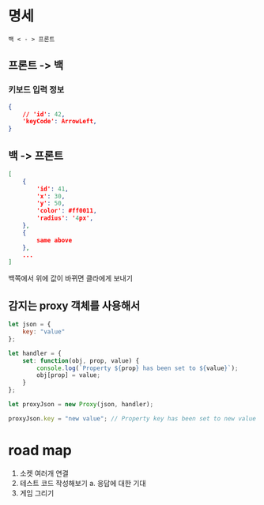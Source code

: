 # 명세

    백 < - > 프론트
    
## 프론트 -> 백 

### 키보드 입력 정보
```json
{
    // 'id': 42,
    'keyCode': ArrowLeft,
}
```

## 백 -> 프론트
```json
[
    {
        'id': 41,
        'x': 30,
        'y': 50,
        'color': #ff0011,
        'radius': '4px',
    },
    {
        same above
    },
    ...
]
```

백쪽에서 위에 값이 바뀌면 클라에게 보내기 

## 감지는 proxy 객체를 사용해서

```js
let json = {
    key: "value"
};

let handler = {
    set: function(obj, prop, value) {
        console.log(`Property ${prop} has been set to ${value}`);
        obj[prop] = value;
    }
};

let proxyJson = new Proxy(json, handler);

proxyJson.key = "new value"; // Property key has been set to new value
```


# road map

1. 소켓 여러개 연결
2. 테스트 코드 작성해보기
    a. 응답에 대한 기대
3. 게임 그리기